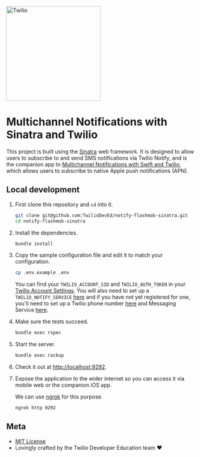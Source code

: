 <a href="https://www.twilio.com">
  <img src="https://static0.twilio.com/marketing/bundles/marketing/img/logos/wordmark-red.svg" alt="Twilio" width="250" />
</a>

# Multichannel Notifications with Sinatra and Twilio

This project is built using the [Sinatra](http://www.sinatrarb.com/) web framework. It is designed to allow users to subscribe to and send SMS notifications via Twilio Notify, and is the companion app to [Multichannel Notifications with Swift and Twilio](https://github.com/TwilioDevEd/notify-flashmob-swift/), which allows users to subscribe to native Apple push notifications (APN). 

## Local development

1. First clone this repository and `cd` into it.

   ```bash
   git clone git@github.com:TwilioDevEd/notify-flashmob-sinatra.git
   cd notify-flashmob-sinatra
   ```

1. Install the dependencies.

   ```bash
   bundle install
   ```

1. Copy the sample configuration file and edit it to match your configuration.

   ```bash
   cp .env.example .env
   ```

   You can find your `TWILIO_ACCOUNT_SID` and `TWILIO_AUTH_TOKEN` in your
   [Twilio Account Settings](https://www.twilio.com/user/account/settings).
   You will also need to set up a `TWILIO_NOTIFY_SERVICE` [here](https://www.twilio.com/console/notify/services) and if you have not yet registered for one, you'll need to set up a Twilio phone number [here](https://www.twilio.com/user/account/phone-numbers/incoming) and Messaging Service [here](https://www.twilio.com/console/sms/services).


1. Make sure the tests succeed.

   ```bash
   bundle exec rspec
   ```

1. Start the server.

   ```bash
   bundle exec rackup
   ```

1. Check it out at [http://localhost:9292](http://localhost:9292).

1. Expose the application to the wider internet so you can access it via mobile web or the companion iOS app.

   We can use [ngrok](https://ngrok.com/) for this purpose.

   ```bash
   ngrok http 9292
   ```

## Meta
* [MIT License](http://www.opensource.org/licenses/mit-license.html)
* Lovingly crafted by the Twilio Developer Education team ❤️

